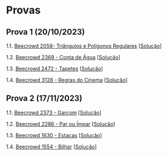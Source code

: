 # Provas

## Prova 1 (20/10/2023)

1.1. [Beecrowd 2058- Triângulos e Polígonos Regulares](https://www.beecrowd.com.br/judge/pt/problems/view/2058) [[Solução](beecrowd_2058.py)]
   
1.2. [Beecrowd 2369 - Conta de Água](https://www.beecrowd.com.br/judge/pt/problems/view/2369) [[Solução](beecrowd_2369.py)]

1.3. [Beecrowd 2472 - Tapetes](https://www.beecrowd.com.br/judge/pt/problems/view/2472) [[Solução](beecrowd_2472.py)]

1.4. [Beecrowd 3128 - Regras do Cinema](https://www.beecrowd.com.br/judge/pt/problems/view/3128) [[Solução](beecrowd_3128.py)]

## Prova 2 (17/11/2023)

1.1. [Beecrowd 2373 - Garçom](https://www.beecrowd.com.br/judge/pt/problems/view/2373) [[Solução](beecrowd_2373.py)]
   
1.2. [Beecrowd 2286 - Par ou Ímpar](https://www.beecrowd.com.br/judge/pt/problems/view/2286) [[Solução](beecrowd_2286.py)]

1.3. [Beecrowd 1630 - Estacas](https://www.beecrowd.com.br/judge/pt/problems/view/1630) [[Solução](beecrowd_1630.py)]

1.4. [Beecrowd 1554 - Bilhar](https://www.beecrowd.com.br/judge/pt/problems/view/1554) [[Solução](beecrowd_1554.py)]
